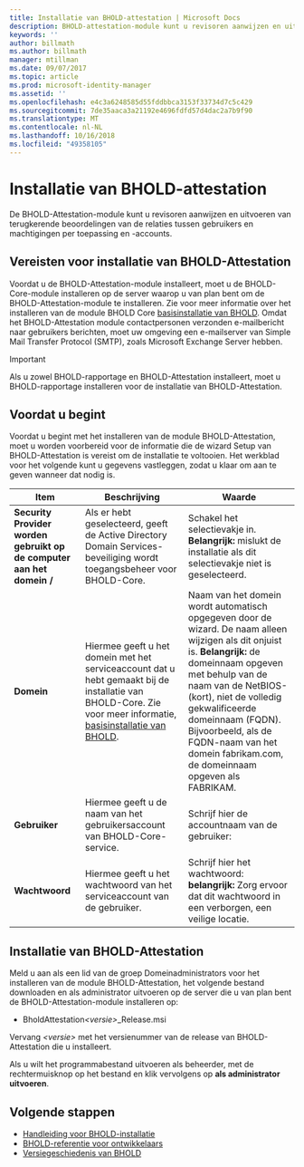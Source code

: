 ```yaml
---
title: Installatie van BHOLD-attestation | Microsoft Docs
description: BHOLD-attestation-module kunt u revisoren aanwijzen en uitvoeren van beoordelingen
keywords: ''
author: billmath
ms.author: billmath
manager: mtillman
ms.date: 09/07/2017
ms.topic: article
ms.prod: microsoft-identity-manager
ms.assetid: ''
ms.openlocfilehash: e4c3a6248585d55fddbbca3153f33734d7c5c429
ms.sourcegitcommit: 7de35aaca3a21192e4696fdfd57d4dac2a7b9f90
ms.translationtype: MT
ms.contentlocale: nl-NL
ms.lasthandoff: 10/16/2018
ms.locfileid: "49358105"
---
```

# <a name="bhold-attestation-installation"></a>Installatie van BHOLD-attestation

De BHOLD-Attestation-module kunt u revisoren aanwijzen en uitvoeren van terugkerende beoordelingen van de relaties tussen gebruikers en machtigingen per toepassing en -accounts.

## <a name="bhold-attestation-installation-requirements"></a>Vereisten voor installatie van BHOLD-Attestation

Voordat u de BHOLD-Attestation-module installeert, moet u de BHOLD-Core-module installeren op de server waarop u van plan bent om de BHOLD-Attestation-module te installeren. Zie voor meer informatie over het installeren van de module BHOLD Core [basisinstallatie van BHOLD](https://technet.microsoft.com/library/jj134095(v=ws.10).aspx). Omdat het BHOLD-Attestation module contactpersonen verzonden e-mailbericht naar gebruikers berichten, moet uw omgeving een e-mailserver van Simple Mail Transfer Protocol (SMTP), zoals Microsoft Exchange Server hebben.

> [!IMPORTANT]
> Als u zowel BHOLD-rapportage en BHOLD-Attestation installeert, moet u BHOLD-rapportage installeren voor de installatie van BHOLD-Attestation.

## <a name="before-you-begin"></a>Voordat u begint

Voordat u begint met het installeren van de module BHOLD-Attestation, moet u worden voorbereid voor de informatie die de wizard Setup van BHOLD-Attestation is vereist om de installatie te voltooien. Het werkblad voor het volgende kunt u gegevens vastleggen, zodat u klaar om aan te geven wanneer dat nodig is.

| **Item**                                    | **Beschrijving**                                                                                                                                                                                                           | **Waarde**                                                                                                                                                                                                                                                                                                            |
|---------------------------------------------|---------------------------------------------------------------------------------------------------------------------------------------------------------------------------------------------------------------------------|----------------------------------------------------------------------------------------------------------------------------------------------------------------------------------------------------------------------------------------------------------------------------------------------------------------------|
| **Security Provider worden gebruikt op de computer aan het domein /** | Als er hebt geselecteerd, geeft de Active Directory Domain Services-beveiliging wordt toegangsbeheer voor BHOLD-Core.                                                                                                                | Schakel het selectievakje in. **Belangrijk:** mislukt de installatie als dit selectievakje niet is geselecteerd.                                                                                                                                                                                                                   |
| **Domein**                                  | Hiermee geeft u het domein met het serviceaccount dat u hebt gemaakt bij de installatie van BHOLD-Core. Zie voor meer informatie, [basisinstallatie van BHOLD](https://technet.microsoft.com/library/jj134095(v=ws.10).aspx). | Naam van het domein wordt automatisch opgegeven door de wizard. De naam alleen wijzigen als dit onjuist is. **Belangrijk:** de domeinnaam opgeven met behulp van de naam van de NetBIOS-(kort), niet de volledig gekwalificeerde domeinnaam (FQDN). Bijvoorbeeld, als de FQDN-naam van het domein fabrikam.com, de domeinnaam opgeven als FABRIKAM. |
| **Gebruiker**                                    | Hiermee geeft u de naam van het gebruikersaccount van BHOLD-Core-service.                                                                                                                                                          | Schrijf hier de accountnaam van de gebruiker:                                                                                                                                                                                                                                                                                    |
| **Wachtwoord**                                | Hiermee geeft u het wachtwoord van het serviceaccount van de gebruiker.                                                                                                                                                                       | Schrijf hier het wachtwoord: **belangrijk:** Zorg ervoor dat dit wachtwoord in een verborgen, een veilige locatie.                                                                                                                                                                                                                  |

## <a name="bhold-attestation-installation"></a>Installatie van BHOLD-Attestation

Meld u aan als een lid van de groep Domeinadministrators voor het installeren van de module BHOLD-Attestation, het volgende bestand downloaden en als administrator uitvoeren op de server die u van plan bent de BHOLD-Attestation-module installeren op:

- BholdAttestation<em>\<versie\></em>\_Release.msi

Vervang *\<versie\>* met het versienummer van de release van BHOLD-Attestation die u installeert.

Als u wilt het programmabestand uitvoeren als beheerder, met de rechtermuisknop op het bestand en klik vervolgens op **als administrator uitvoeren**.

## <a name="next-steps"></a>Volgende stappen

- [Handleiding voor BHOLD-installatie](bhold-installation-guide.md)
- [BHOLD-referentie voor ontwikkelaars](../reference/mim2016-bhold-developer-reference.md)
- [Versiegeschiedenis van BHOLD](../reference/version-bhold-history.md)
